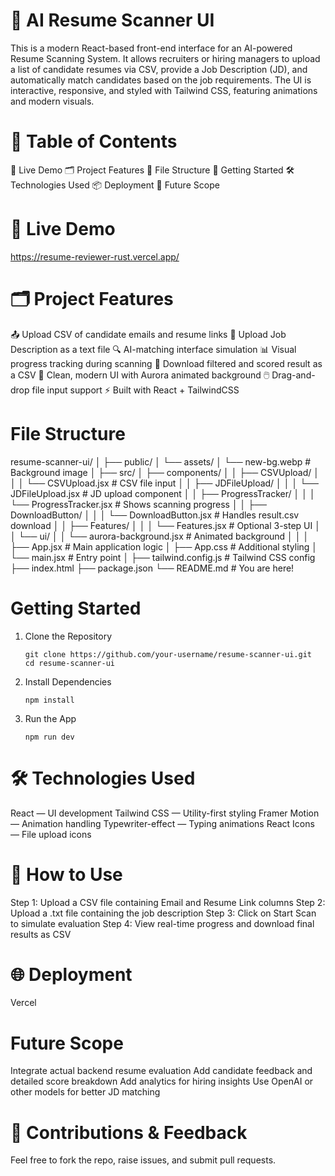 # 🧠 AI Resume Scanner UI

This is a modern React-based front-end interface for an AI-powered Resume Scanning System. It allows recruiters or hiring managers to upload a list of candidate resumes via CSV, provide a Job Description (JD), and automatically match candidates based on the job requirements.
The UI is interactive, responsive, and styled with Tailwind CSS, featuring animations and modern visuals.

# 🧾 Table of Contents
📸 Live Demo
🗂️ Project Features
📁 File Structure
🚀 Getting Started
🛠️ Technologies Used
📦 Deployment
📌 Future Scope



# 📸 Live Demo
https://resume-reviewer-rust.vercel.app/


# 🗂️ Project Features

📤 Upload CSV of candidate emails and resume links
📝 Upload Job Description as a text file
🔍 AI-matching interface simulation
📊 Visual progress tracking during scanning
📁 Download filtered and scored result as a CSV
🎨 Clean, modern UI with Aurora animated background
🖱️ Drag-and-drop file input support
⚡ Built with React + TailwindCSS

# File Structure

resume-scanner-ui/
│
├── public/
│   └── assets/
│       └── new-bg.webp             # Background image
│
├── src/
│   ├── components/
│   │   ├── CSVUpload/
│   │   │   └── CSVUpload.jsx       # CSV file input
│   │   ├── JDFileUpload/
│   │   │   └── JDFileUpload.jsx    # JD upload component
│   │   ├── ProgressTracker/
│   │   │   └── ProgressTracker.jsx # Shows scanning progress
│   │   ├── DownloadButton/
│   │   │   └── DownloadButton.jsx  # Handles result.csv download
│   │   ├── Features/
│   │   │   └── Features.jsx        # Optional 3-step UI
│   │   └── ui/
│   │       └── aurora-background.jsx # Animated background
│   │
│   ├── App.jsx                     # Main application logic
│   ├── App.css                     # Additional styling
│   └── main.jsx                    # Entry point
│
├── tailwind.config.js             # Tailwind CSS config
├── index.html
├── package.json
└── README.md                      # You are here!

# Getting Started

1. Clone the Repository
   ```
   git clone https://github.com/your-username/resume-scanner-ui.git
   cd resume-scanner-ui

   ```

2. Install Dependencies
   ```
   npm install

   ```

3. Run the App
   ```
   npm run dev
   
   ```

# 🛠️ Technologies Used

React — UI development
Tailwind CSS — Utility-first styling
Framer Motion — Animation handling
Typewriter-effect — Typing animations
React Icons — File upload icons


# 🧪 How to Use

Step 1: Upload a CSV file containing Email and Resume Link columns
Step 2: Upload a .txt file containing the job description
Step 3: Click on Start Scan to simulate evaluation
Step 4: View real-time progress and download final results as CSV

# 🌐 Deployment

Vercel


# Future Scope

 Integrate actual backend resume evaluation
 Add candidate feedback and detailed score breakdown
 Add analytics for hiring insights
 Use OpenAI or other models for better JD matching

 # 🙌 Contributions & Feedback
Feel free to fork the repo, raise issues, and submit pull requests.





